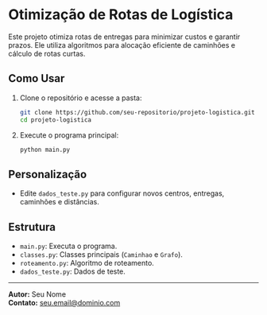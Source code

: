 
# Otimização de Rotas de Logística

Este projeto otimiza rotas de entregas para minimizar custos e garantir prazos. Ele utiliza algoritmos para alocação eficiente de caminhões e cálculo de rotas curtas.

## Como Usar

1. Clone o repositório e acesse a pasta:
   ```bash
   git clone https://github.com/seu-repositorio/projeto-logistica.git
   cd projeto-logistica
   ```
2. Execute o programa principal:
   ```bash
   python main.py
   ```

## Personalização

- Edite `dados_teste.py` para configurar novos centros, entregas, caminhões e distâncias.

## Estrutura

- `main.py`: Executa o programa.
- `classes.py`: Classes principais (`Caminhao` e `Grafo`).
- `roteamento.py`: Algoritmo de roteamento.
- `dados_teste.py`: Dados de teste.

---

**Autor:** Seu Nome  
**Contato:** seu.email@dominio.com
